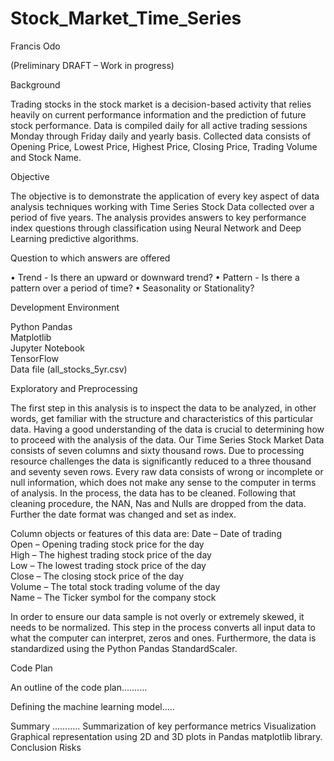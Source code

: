 # Stock_Market_Time_Series

Francis Odo

(Preliminary DRAFT – Work in progress)

Background

Trading stocks in the stock market is a decision-based activity that relies heavily on current performance information and the prediction of future stock performance. Data is compiled daily for all active trading sessions Monday through Friday daily and yearly basis. Collected data consists of Opening Price, Lowest Price, Highest Price, Closing Price, Trading Volume and Stock Name.

Objective

The objective is to demonstrate the application of every key aspect of data analysis techniques working with Time Series Stock Data collected over a period of five years. The analysis provides answers to key performance index questions through classification using Neural Network and Deep Learning predictive algorithms.

Question to which answers are offered

•	Trend - Is there an upward or downward trend?
•	Pattern - Is there a pattern over a period of time?
•	Seasonality or Stationality?

Development Environment											

Python Pandas												
Matplotlib												
Jupyter Notebook											
TensorFlow											
Data file (all_stocks_5yr.csv)	

Exploratory and Preprocessing

The first step in this analysis is to inspect the data to be analyzed, in other words, get familiar with the structure and characteristics of this particular data. Having a good understanding of the data is crucial to determining how to proceed with the analysis of the data.
Our Time Series Stock Market Data consists of seven columns and sixty thousand rows. Due to processing resource challenges the data is significantly reduced to a three thousand and seventy seven rows.
Every raw data consists of wrong or incomplete or null information, which does not make any sense to the computer in terms of analysis. In the process, the data has to be cleaned. Following that cleaning procedure, the NAN, Nas and Nulls are dropped from the data. Further the date format was changed and set as index.

Column objects or features of this data are:
	Date – Date of trading											
	Open – Opening trading stock price for the day								
	High – The highest trading stock price of the day								
	Low – The lowest trading stock price of the day								
	Close – The closing stock price of the day								
	Volume – The total stock trading volume of the day							
	Name – The Ticker symbol for the company stock
	
In order to ensure our data sample is not overly or extremely skewed, it needs to be normalized. This step in the process converts all input data to what the computer can interpret, zeros and ones. Furthermore, the data is standardized using the Python Pandas StandardScaler. 


Code Plan

An outline of the code plan..........

Defining the machine learning model.....
	
Summary ...........
Summarization of key performance metrics
Visualization
Graphical representation using 2D and 3D plots in Pandas matplotlib library. 
Conclusion
Risks
		
